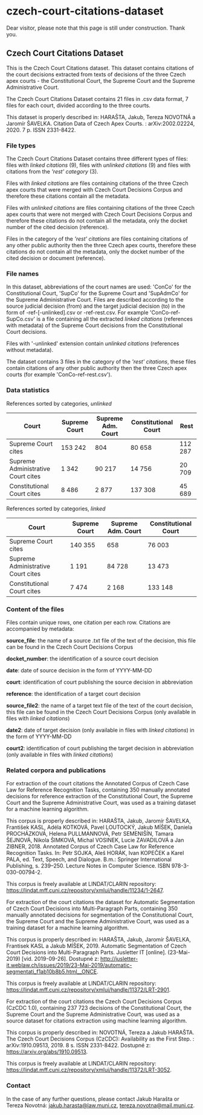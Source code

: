 # czech-court-citations-dataset
Dear visitor, please note that this page is still under construction. Thank you.

## Czech Court Citations Dataset

This is the Czech Court Citations dataset. This dataset contains citations of the court decisions extracted from texts of decisions of the three Czech apex courts - the Constitutional Court, the Supreme Court and the Supreme Administrative Court. 

The Czech Court Citations Dataset contains 21 files in .csv data format, 7 files for each court, divided according to the three courts. 

This dataset is properly described in: HARAŠTA, Jakub, Tereza NOVOTNÁ a Jaromír ŠAVELKA. Citation Data of Czech Apex Courts. : arXiv:2002.02224, 2020. 7 p. ISSN 2331-8422.

### File types

The Czech Court Citations Dataset contains three different types of files: files with *linked citations* (9), files with *unlinked citations* (9) and files with citations from the *'rest' category* (3).

Files with *linked citations* are files containing citations of the three Czech apex courts that were merged with Czech Court Decisions Corpus and therefore these citations contain all the metadata.

Files with *unlinked citations* are files containing citations of the three Czech apex courts that were not merged with Czech Court Decisions Corpus and therefore these citations do not contain all the metadata, only the docket number of the cited decision (reference).

Files in the category of the *'rest' citations* are files containing citations of any other public authority then the three Czech apex courts, therefore these citations do not contain all the metadata, only the docket number of the cited decision or document (reference).

### File names

In this dataset, abbreviations of the court names are used: 'ConCo' for the Constitutional Court, 'SupCo' for the Supreme Court and 'SupAdmCo' for the Supreme Administrative Court. Files are described according to the source judicial decision (from) and the target judicial decision (to) in the form of <source>-ref-<target>[-unlinked].csv or <source>-ref-rest.csv.
For example 'ConCo-ref-SupCo.csv' is a file containing all the extracted *linked citations* (references with metadata) of the Supreme Court decisions from the Constitutional Court decisions. 

Files with '-unlinked' extension contain *unlinked citations* (references without metadata).

The dataset contains 3 files in the category of the *'rest' citations*, these files contain citations of any other public authority then the three Czech apex courts (for example 'ConCo-ref-rest.csv').

### Data statistics

References sorted by categories, *unlinked*

| Court | Supreme Court | Supreme Adm. Court | Constitutional Court | Rest |
| ----- | ------------- | ------------------ | -------------------- | ---- |
| Supreme Court cites | 153 242 | 804 | 80 658 | 112 287 |
| Supreme Administrative Court cites | 1 342 | 90 217 | 14 756 | 20 709 |
| Constitutional Court cites | 8 486 | 2 877 | 137 308 | 45 689 |

References sorted by categories, *linked*

| Court | Supreme Court | Supreme Adm. Court | Constitutional Court |
| ----- | ------------- | ------------------ | -------------------- |
| Supreme Court cites | 140 355 | 658 | 76 003 |
| Supreme Administrative Court cites | 1 191 | 84 728 | 13 473 |
| Constitutional Court cites | 7 474 | 2 168 | 133 148 |

### Content of the files

Files contain unique rows, one citation per each row. Citations are accompanied by metadata:

**source_file**: the name of a source .txt file of the text of the decision, this file can be found in the Czech Court Decisions Corpus

**docket_number**: the identification of a source court decision

**date**: date of source decision in the form of YYYY-MM-DD

**court**: identification of court publishing the source decision in abbreviation

**reference**: the identification of a target court decision

**source_file2**: the name of a target text file of the text of the court decision, this file can be found in the Czech Court Decisions Corpus (only available in files with *linked citations*)

**date2**: date of target decision (only available in files with *linked citations*) in the form of YYYY-MM-DD

**court2**: identification of court publishing the target decision in abbreviation (only available in files with *linked citations*)

### Related corpora and publications

For extraction of the court citations the Annotated Corpus of Czech Case Law for Reference Recognition Tasks, containing 
350 manually annotated decisions for reference extraction of the Constitutional Court, the Supreme Court and the Supreme Administrative Court, was used as a training dataset for a machine learning algorithm. 

This corpus is properly described in: HARAŠTA, Jakub, Jaromír ŠAVELKA, František KASL, Adéla KOTKOVÁ, Pavel LOUTOCKÝ, Jakub MÍŠEK, Daniela PROCHÁZKOVÁ, Helena PULLMANNOVÁ, Petr SEMENIŠÍN, Tamara ŠEJNOVÁ, Nikola ŠIMKOVÁ, Michal VOSINEK, Lucie ZAVADILOVÁ a Jan ZIBNER, 2018. Annotated Corpus of Czech Case Law for Reference Recognition Tasks. In: Petr SOJKA, Aleš HORÁK, Ivan KOPEČEK a Karel PALA, ed. Text, Speech, and Dialogue. B.m.: Springer International Publishing, s. 239–250. Lecture Notes in Computer Science. ISBN 978-3-030-00794-2. 

This corpus is freely available at LINDAT/CLARIN repository: https://lindat.mff.cuni.cz/repository/xmlui/handle/11234/1-2647.

For extraction of the court citations the dataset for Automatic Segmentation of Czech Court Decisions into Multi-Paragraph Parts, containing 350 manually annotated decisions for segmentation of the Constitutional Court, the Supreme Court and the Supreme Administrative Court, was used as a training dataset for a machine learning algorithm. 

This corpus is properly described in: HARAŠTA, Jakub, Jaromír ŠAVELKA, Frantisek KASL a Jakub MÍŠEK, 2019. Automatic Segmentation of Czech Court Decisions into Multi-Paragraph Parts. Jusletter IT [online]. (23-Mai-2019) [vid. 2019-09-26]. Dostupné z: http://jusletter-it.weblaw.ch/issues/2019/23-Mai-2019/automatic-segmentati_f1ab10b8b5.html__ONCE.

This corpus is freely available at LINDAT/CLARIN repository: https://lindat.mff.cuni.cz/repository/xmlui/handle/11372/LRT-2901.

For extraction of the court citations the Czech Court Decisions Corpus (CzCDC 1.0), containing 237 723 decisions of the Constitutional Court, the Supreme Court and the Supreme Administrative Court, was used as a source dataset for citations extraction using machine learning algorithm. 

This corpus is properly described in: NOVOTNÁ, Tereza a Jakub HARAŠTA. The Czech Court Decisions Corpus (CzCDC): Availability as the First Step. : arXiv:1910.09513, 2019. 8 s. ISSN 2331-8422. Dostupné z: https://arxiv.org/abs/1910.09513.

This corpus is freely available at LINDAT/CLARIN repository: https://lindat.mff.cuni.cz/repository/xmlui/handle/11372/LRT-3052.

### Contact

In the case of any further questions, please contact Jakub Harašta or Tereza Novotná: jakub.harasta@law.muni.cz, tereza.novotna@mail.muni.cz.
